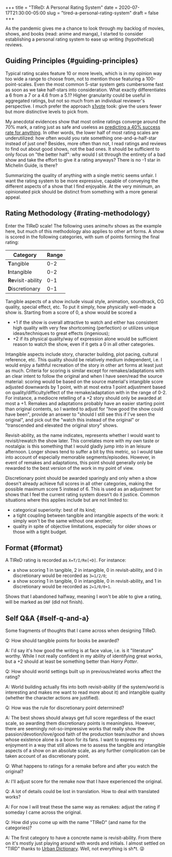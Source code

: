 +++
title = "TIReD: A Personal Rating System"
date = 2020-07-17T21:30:00-05:00
slug = "tired-a-personal-rating-system"
draft = false
+++

As the pandemic gives me a chance to look through my backlog of movies, shows, and books (read: anime and manga), I started to consider establishing a personal rating system to ease up writing (hypothetical) reviews.


## Guiding Principles {#guiding-principles}

Typical rating scales feature 10 or more levels, which is in my opinion way too wide a range to choose from, not to mention those featuring a 100-point-scales. Even the most common 5-star system gets cumbersome fast as soon as we take half-stars into consideration. What exactly differentiates a 6 from a 7 or a 4.6 from a 5.1? Higher granularity could be useful in aggregated ratings, but not so much from an individual reviewer's perspective. I much prefer the approach [s1vote](http://s1vote.com/) took: give the users fewer but more distinctive levels to pick from.

My anecdotal evidences show that most online ratings converge around the 70% mark, a rating just as safe and useless as [predicting a 40% success rate for anything](https://statmodeling.stat.columbia.edu/2020/06/29/this-one-quick-trick-will-allow-you-to-become-a-star-forecaster/). In other words, the lower half of most rating scales are underutilized: how often would you rate something one-and-a-half-star instead of just one? Besides, more often than not, I read ratings and reviews to find out about good shows, not the bad ones. It should be sufficient to only focus on "the better half": why would I sit through the entirety of a bad show and take the effort to give it a rating anyways? There is no -1 star in Michelin Guide, is there?

Summarizing the quality of anything with a single metric seems unfair. I want the rating system to be more expressive, capable of conveying the different aspects of a show that I find enjoyable. At the very minimum, an opinionated pick should be distinct from something with a more general appeal.


## Rating Methodology {#rating-methodology}

Enter the TIReD scale! The following uses anime/tv shows as the example here, but much of this methodology also applies to other art forms. A show is scored in the following categories, with sum of points forming the final rating:

| Category                         | Range |
|----------------------------------|-------|
| <strong>T</strong>angible        | 0-2   |
| <strong>I</strong>ntangible      | 0-2   |
| <strong>Re</strong>visit-ability | 0-1   |
| <strong>D</strong>iscretionary   | 0-1   |

Tangible aspects of a show include visual style, animation, soundtrack, CG quality, special effect, etc. To put it simply, how physically well-made a show is. Starting from a score of 0, a show would be scored a

-   +1 if the show is overall attractive to watch and either has consistent high quality with very few shortcoming (perfection) or utilizes unique ideas/techniques to great effects (ingenious);
-   +2 if its physical quality/way of expression alone would be sufficient reason to watch the show, even if it gets a 0 in all other categories.

Intangible aspects include story, character building, plot pacing, cultural reference, etc. This quality should be relatively medium independent, i.e. I would enjoy a faithful recreation of the story in other art forms at least just as much. Criteria for scoring is similar except for remakes/adaptations with an clear intent to follow the original and when I have seen/read the source material: scoring would be based on the source material's intangible score adjusted downwards by 1 point, with at most extra 1 point adjustment based on quality/difficulty/effect of the remake/adaptation with in the range of 0-2. For instance, a mediocre retelling of a +2 story should only be awarded at most a +1. Remakes and adaptations probably have an easier starting point than original contents, so I wanted to adjust for "how good the show could have been", provide an answer to "should I still see this if I've seen the original", and pick out the "watch this instead of the original" or "transcended and elevated the original story" shows.

Revisit-ability, as the name indicates, represents whether I would want to revisit/rewatch the show later. This correlates more with my own taste or nostalgia: is this something that I would gladly jump into in an leisure afternoon. Longer shows tend to suffer a bit by this metric, so I would take into account of especially memorable segments/episodes. However, in event of remakes and adaptations, this point should generally only be rewarded to the best version of the work in my point of view.

Discretionary point should be awarded sparingly and only when a show doesn't already achieve full scores in all other categories, making the possible maximum score 5 instead of 6. This is used as an adjustment for shows that I feel the current rating system doesn't do it justice. Common situations where this applies include but are not limited to:

-   categorical superiority: best of its kind;
-   a tight coupling between tangible and intangible aspects of the work: it simply won't be the same without one another;
-   quality in spite of objective limitations, especially for older shows or those with a tight budget.


## Format {#format}

A TIReD rating is recorded as `X=T/I/Re[+D]`. For instance:

-   a show scoring 1 in tangible, 2 in intangible, 0 in revisit-ability, and 0 in discretionary would be recorded as `3=1/2/0`;
-   a show scoring 1 in tangible, 0 in intangible, 0 in revisit-ability, and 1 in discretionary would be recorded as `2=1/0/0+1`.

Shows that I abandoned halfway, meaning I won't be able to give a rating, will be marked as `DNF` (did not finish).


## Self Q&A {#self-q-and-a}

Some fragments of thoughts that I came across when designing TIReD.

Q: How should tangible points for books be awarded?

A: I'd say it's how good the writing is at face value, i.e. is it "literature" worthy. While I not really confident in my ability of identifying great works, but a +2 should at least be something better than _Harry Potter_.

Q: How should world settings built up in previous/related works affect the rating?

A: World building actually fits into both revisit-ability (if the system/world is interesting and makes me want to read more about it) and intangible quality (whether the character actions are justified).

Q: How was the rule for discretionary point determined?

A: The best shows should always get full score regardless of the exact scale, so awarding them discretionary points is meaningless. However, there are seemingly not-so-impressive works that really show the passion/devotion/love/good faith of the production team/author and shows whose existence alone is a boon for its fans. I want to express my enjoyment in a way that still allows me to assess the tangible and intangible aspects of a show on an absolute scale, as any further complication can be taken account of as discretionary point.

Q: What happens to ratings for a remake before and after you watch the original?

A: I'll adjust score for the remake now that I have experienced the original.

Q: A lot of details could be lost in translation. How to deal with translated works?

A: For now I will treat these the same way as remakes: adjust the rating if someday I came across the original.

Q: How did you come up with the name "TIReD" (and name for the categories)?

A: The first category to have a concrete name is revisit-ability. From there on it's mostly just playing around with words and initials. I almost settled on "TIRD" thanks to [Urban Dictionary](https://www.urbandictionary.com/define.php?term=tird). Well, not everything is sh\*t. 😜
